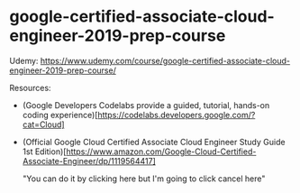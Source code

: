 # google-certified-associate-cloud-engineer-2019-prep-course

Udemy: https://www.udemy.com/course/google-certified-associate-cloud-engineer-2019-prep-course/

Resources:

- (Google Developers Codelabs provide a guided, tutorial, hands-on coding experience)[https://codelabs.developers.google.com/?cat=Cloud]
- (Official Google Cloud Certified Associate Cloud Engineer Study Guide 1st Edition)[https://www.amazon.com/Google-Cloud-Certified-Associate-Engineer/dp/1119564417]

  "You can do it by clicking here but I'm going to click cancel here"
